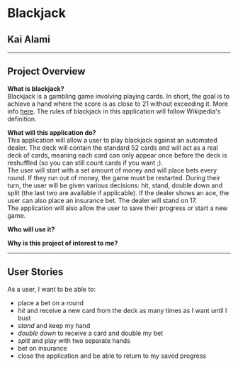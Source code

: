 # Blackjack  
## Kai Alami  

****
## Project Overview
**What is blackjack?**  
Blackjack is a gambling game involving playing cards. 
In short, the goal is to achieve a hand where the score is as close to 21 without exceeding it.
More info [here](https://en.wikipedia.org/wiki/Blackjack.). The rules of blackjack in this application will follow Wikipedia's definition. 

**What will this application do?**   
This application will allow a user to play blackjack against an automated dealer. 
The deck will contain the standard 52 cards and will act as a real deck of cards, meaning each card
can only appear once before the deck is reshuffled (so you can still count cards if you want ;).  
The user will start with a set amount of money and will place bets every round. If they run out of money, the game must be restarted. 
During their turn, the user will be given various decisions: hit, stand, double down and split (the last two are available if applicable).
If the dealer shows an ace, the user can also place an insurance bet. The dealer will stand on 17.  
The application will also allow the user to save their progress or start a new game.

**Who will use it?**

**Why is this project of interest to me?**



****
## User Stories
As a user, I want to be able to:  
- place a bet on a round
- *hit* and receive a new card from the deck as many times as I want until I bust
- *stand* and keep my hand
- *double down* to receive a card and double my bet
- *split* and play with two separate hands
- bet on insurance
- close the application and be able to return to my saved progress


